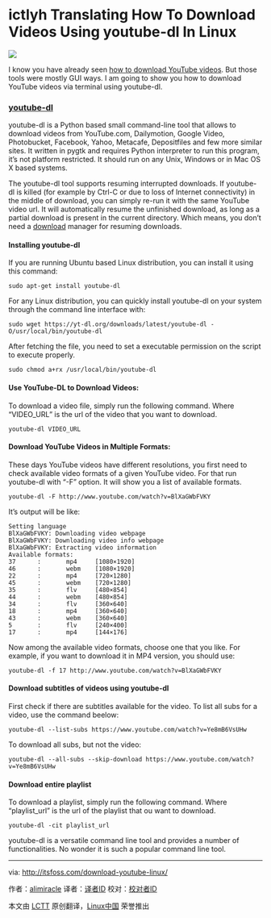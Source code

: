 ictlyh Translating
How To Download Videos Using youtube-dl In Linux
================================================================================
![](http://itsfoss.itsfoss.netdna-cdn.com/wp-content/uploads/2015/10/Download-YouTube-Videos.jpeg)

I know you have already seen [how to download YouTube videos][1]. But those tools were mostly GUI ways. I am going to show you how to download YouTube videos via terminal using youtube-dl.

### [youtube-dl][2] ###

youtube-dl is a Python based small command-line tool that allows to download videos from YouTube.com, Dailymotion, Google Video, Photobucket, Facebook, Yahoo, Metacafe, Depositfiles and few more similar sites. It written in pygtk and requires Python interpreter to run this program, it’s not platform restricted. It should run on any Unix, Windows or in Mac OS X based systems.

The youtube-dl tool supports resuming interrupted downloads. If youtube-dl is killed (for example by Ctrl-C or due to loss of Internet connectivity) in the middle of download, you can simply re-run it with the same YouTube video url. It will automatically resume the unfinished download, as long as a partial download is present in the current directory. Which means, you don’t need a [download][3] manager for resuming downloads.

#### Installing youtube-dl ####

If you are running Ubuntu based Linux distribution, you can install it using this command:

    sudo apt-get install youtube-dl

For any Linux distribution, you can quickly install youtube-dl on your system through the command line interface with:

    sudo wget https://yt-dl.org/downloads/latest/youtube-dl -O/usr/local/bin/youtube-dl

After fetching the file, you need to set a executable permission on the script to execute properly.

    sudo chmod a+rx /usr/local/bin/youtube-dl

#### Use YouTube-DL to Download Videos: ####

To download a video file, simply run the following command. Where “VIDEO_URL” is the url of the video that you want to download.

    youtube-dl VIDEO_URL

#### Download YouTube Videos in Multiple Formats: ####

These days YouTube videos  have different resolutions, you first need to check available video formats of a given YouTube video. For that run youtube-dl with “-F” option. It will show you a list of available formats.

    youtube-dl -F http://www.youtube.com/watch?v=BlXaGWbFVKY

It’s output will be like:

    Setting language
    BlXaGWbFVKY: Downloading video webpage
    BlXaGWbFVKY: Downloading video info webpage
    BlXaGWbFVKY: Extracting video information
    Available formats:
    37      :       mp4     [1080×1920]
    46      :       webm    [1080×1920]
    22      :       mp4     [720×1280]
    45      :       webm    [720×1280]
    35      :       flv     [480×854]
    44      :       webm    [480×854]
    34      :       flv     [360×640]
    18      :       mp4     [360×640]
    43      :       webm    [360×640]
    5       :       flv     [240×400]
    17      :       mp4     [144×176]

Now among the available video formats, choose one that you like. For example, if you want to download it in MP4 version, you should use:

    youtube-dl -f 17 http://www.youtube.com/watch?v=BlXaGWbFVKY

#### Download subtitles of videos using youtube-dl ####

First check if there are subtitles available for the video. To list all subs for a video, use the command beelow:

    youtube-dl --list-subs https://www.youtube.com/watch?v=Ye8mB6VsUHw

To download all subs, but not the video:

    youtube-dl --all-subs --skip-download https://www.youtube.com/watch?v=Ye8mB6VsUHw

#### Download entire playlist ####

To download a playlist, simply run the following command. Where “playlist_url” is the url of the playlist that ou want to download.

    youtube-dl -cit playlist_url

youtube-dl is a versatile command line tool and provides a number of functionalities. No wonder it is such a popular command line tool.

--------------------------------------------------------------------------------

via: http://itsfoss.com/download-youtube-linux/

作者：[alimiracle][a]
译者：[译者ID](https://github.com/译者ID)
校对：[校对者ID](https://github.com/校对者ID)

本文由 [LCTT](https://github.com/LCTT/TranslateProject) 原创翻译，[Linux中国](http://linux.cn/) 荣誉推出

[a]:http://itsfoss.com/author/ali/
[1]:http://itsfoss.com/download-youtube-videos-ubuntu/
[2]:https://rg3.github.io/youtube-dl/
[3]:http://itsfoss.com/xtreme-download-manager-install/